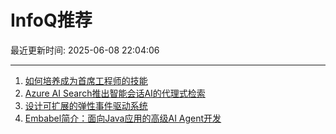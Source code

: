 # InfoQ推荐

最近更新时间: 2025-06-08 22:04:06

--- 
1. [如何培养成为首席工程师的技能](https://www.infoq.cn/article/3DmjhPcG2KgAowupxIh9) 
2. [Azure AI Search推出智能会话AI的代理式检索](https://www.infoq.cn/article/gede83jNiZ7Qi59GkD0G) 
3. [设计可扩展的弹性事件驱动系统](https://www.infoq.cn/article/fbKugCt382Noyah2KLcr) 
4. [Embabel简介：面向Java应用的高级AI Agent开发](https://www.infoq.cn/article/Cc0fP5AEAJMpe7G5jxcu) 

